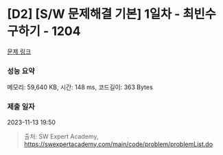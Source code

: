 # [D2] [S/W 문제해결 기본] 1일차 - 최빈수 구하기 - 1204 

[문제 링크](https://swexpertacademy.com/main/code/problem/problemDetail.do?contestProbId=AV13zo1KAAACFAYh) 

### 성능 요약

메모리: 59,640 KB, 시간: 148 ms, 코드길이: 363 Bytes

### 제출 일자

2023-11-13 19:50



> 출처: SW Expert Academy, https://swexpertacademy.com/main/code/problem/problemList.do